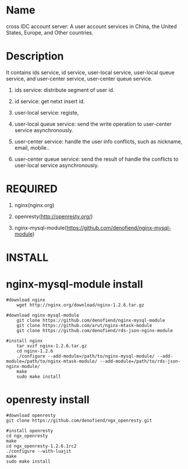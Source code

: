 Name
=================

cross IDC account server: A user account services in China, the United States, Europe, and Other countries.


Description
=================

It contains ids service, id service, user-local service, user-local queue service, and user-center service, user-center queue service.

1. ids service: distribute segment of user id.

2. id service: get netxt insert id.

3. user-local service: registe,

4. user-local queue service: send the write operation to user-center service asynchronously.

5. user-center service: handle the user info conflicts, such as nickname, email, mobile..

6. user-center queue service: send the result of handle the conflicts to user-local service asynchronously.



REQUIRED
=================

1. nginx(nginx.org)

2. openresty(http://openresty.org/)

3. nginx-mysql-module(https://github.com/denofiend/nginx-mysql-module)



INSTALL
=================

nginx-mysql-module install
=================

	#download nginx
  		wget http://nginx.org/download/nginx-1.2.6.tar.gz

	#download nginx-mysql-module 
  		git clone https://github.com/denofiend/nginx-mysql-module
  		git clone https://github.com/arut/nginx-mtask-module
  		git clone https://github.com/denofiend/rds-json-nginx-module

	#install nginx
  		tar xvzf nginx-1.2.6.tar.gz
		cd nginx-1.2.6
		./configure --add-module=/path/to/nginx-mysql-module/ --add-module=/path/to/nginx-mtask-module/ --add-module=/path/to/rds-json-nginx-module/
		make
		sudo make install
 

openresty install
=================

	#download openresty
	git clone https://github.com/denofiend/ngx_openresty.git

	#install openresty
  	cd ngx_openresty
  	make
  	cd ngx_openresty-1.2.6.1rc2
  	./configure --with-luajit
  	make
  	sudo make install





